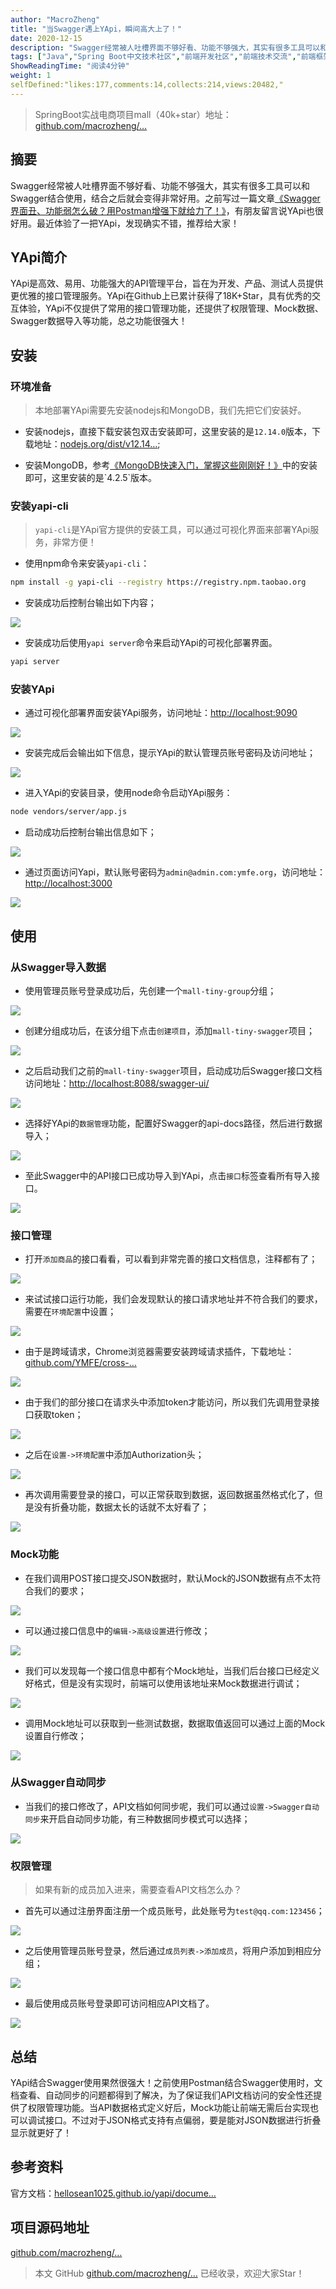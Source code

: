 ```yaml
---
author: "MacroZheng"
title: "当Swagger遇上YApi，瞬间高大上了！"
date: 2020-12-15
description: "Swagger经常被人吐槽界面不够好看、功能不够强大，其实有很多工具可以和Swagger结合使用，结合之后就会变得非常好用。之前写过一篇文章《Swagger界面丑、功能弱怎么破？用Postman增强下就给力了！》，有朋友留言说YApi也很好用。最近体验了一把YApi，发现确实不…"
tags: ["Java","Spring Boot中文技术社区","前端开发社区","前端技术交流","前端框架教程","JavaScript 学习资源","CSS 技巧与最佳实践","HTML5 最新动态","前端工程师职业发展","开源前端项目","前端技术趋势"]
ShowReadingTime: "阅读4分钟"
weight: 1
selfDefined:"likes:177,comments:14,collects:214,views:20482,"
---
```

> SpringBoot实战电商项目mall（40k+star）地址：[github.com/macrozheng/…](https://link.juejin.cn?target=https%3A%2F%2Fgithub.com%2Fmacrozheng%2Fmall "https://github.com/macrozheng/mall")

摘要
--

Swagger经常被人吐槽界面不够好看、功能不够强大，其实有很多工具可以和Swagger结合使用，结合之后就会变得非常好用。之前写过一篇文章[《Swagger界面丑、功能弱怎么破？用Postman增强下就给力了！》](https://link.juejin.cn?target=https%3A%2F%2Fmp.weixin.qq.com%2Fs%2FrbKUJAhv6WorFWgDNUDWTg "https://mp.weixin.qq.com/s/rbKUJAhv6WorFWgDNUDWTg")，有朋友留言说YApi也很好用。最近体验了一把YApi，发现确实不错，推荐给大家！

YApi简介
------

YApi是高效、易用、功能强大的API管理平台，旨在为开发、产品、测试人员提供更优雅的接口管理服务。YApi在Github上已累计获得了18K+Star，具有优秀的交互体验，YApi不仅提供了常用的接口管理功能，还提供了权限管理、Mock数据、Swagger数据导入等功能，总之功能很强大！

安装
--

### 环境准备

> 本地部署YApi需要先安装nodejs和MongoDB，我们先把它们安装好。

*   安装nodejs，直接下载安装包双击安装即可，这里安装的是`12.14.0`版本，下载地址：[nodejs.org/dist/v12.14…](https://link.juejin.cn?target=https%3A%2F%2Fnodejs.org%2Fdist%2Fv12.14.0%2Fnode-v12.14.0-x64.msi "https://nodejs.org/dist/v12.14.0/node-v12.14.0-x64.msi");
    
*   安装MongoDB，参考[《MongoDB快速入门，掌握这些刚刚好！》](https://link.juejin.cn?target=https%3A%2F%2Fmp.weixin.qq.com%2Fs%2FE8sDVWkxaLBdmZPj-6om2A "https://mp.weixin.qq.com/s/E8sDVWkxaLBdmZPj-6om2A")中的安装即可，这里安装的是`4.2.5`版本。
    

### 安装yapi-cli

> `yapi-cli`是YApi官方提供的安装工具，可以通过可视化界面来部署YApi服务，非常方便！

*   使用npm命令来安装`yapi-cli`：

```bash
npm install -g yapi-cli --registry https://registry.npm.taobao.org
```

*   安装成功后控制台输出如下内容；

![](/images/jueJin/bda7a70e1124403.png)

*   安装成功后使用`yapi server`命令来启动YApi的可视化部署界面。

```bash
yapi server
```

### 安装YApi

*   通过可视化部署界面安装YApi服务，访问地址：[http://localhost:9090](https://link.juejin.cn?target=http%3A%2F%2Flocalhost%3A9090 "http://localhost:9090")

![](/images/jueJin/794bb2557d5a4f3.png)

*   安装完成后会输出如下信息，提示YApi的默认管理员账号密码及访问地址；

![](/images/jueJin/ae3854abb41e42d.png)

*   进入YApi的安装目录，使用node命令启动YApi服务：

```bash
node vendors/server/app.js
```

*   启动成功后控制台输出信息如下；

![](/images/jueJin/26e0ec3e684049f.png)

*   通过页面访问Yapi，默认账号密码为`admin@admin.com:ymfe.org`，访问地址：[http://localhost:3000](https://link.juejin.cn?target=http%3A%2F%2Flocalhost%3A3000 "http://localhost:3000")

![](/images/jueJin/ea969cc85db042e.png)

使用
--

### 从Swagger导入数据

*   使用管理员账号登录成功后，先创建一个`mall-tiny-group`分组；

![](/images/jueJin/c9c4214bd325491.png)

*   创建分组成功后，在该分组下点击`创建项目`，添加`mall-tiny-swagger`项目；

![](/images/jueJin/a096020eea7b470.png)

*   之后启动我们之前的`mall-tiny-swagger`项目，启动成功后Swagger接口文档访问地址：[http://localhost:8088/swagger-ui/](https://link.juejin.cn?target=http%3A%2F%2Flocalhost%3A8088%2Fswagger-ui%2F "http://localhost:8088/swagger-ui/")

![](/images/jueJin/c40e8e4dd0e2475.png)

*   选择好YApi的`数据管理`功能，配置好Swagger的api-docs路径，然后进行数据导入；

![](/images/jueJin/523b987c1b044d8.png)

*   至此Swagger中的API接口已成功导入到YApi，点击`接口`标签查看所有导入接口。

![](/images/jueJin/5a383ea39123494.png)

### 接口管理

*   打开`添加商品`的接口看看，可以看到非常完善的接口文档信息，注释都有了；

![](/images/jueJin/4c173ed153c24ca.png)

*   来试试接口运行功能，我们会发现默认的接口请求地址并不符合我们的要求，需要在`环境配置`中设置；

![](/images/jueJin/b8f8767066ea498.png)

*   由于是跨域请求，Chrome浏览器需要安装跨域请求插件，下载地址：[github.com/YMFE/cross-…](https://link.juejin.cn?target=https%3A%2F%2Fgithub.com%2FYMFE%2Fcross-request%2Farchive%2Fmaster.zip "https://github.com/YMFE/cross-request/archive/master.zip")

![](/images/jueJin/02752075fae94ec.png)

*   由于我们的部分接口在请求头中添加token才能访问，所以我们先调用登录接口获取token；

![](/images/jueJin/725ef6e565e047c.png)

*   之后在`设置->环境配置`中添加Authorization头；

![](/images/jueJin/ff663bb27129499.png)

*   再次调用需要登录的接口，可以正常获取到数据，返回数据虽然格式化了，但是没有折叠功能，数据太长的话就不太好看了；

![](/images/jueJin/5a0ea8d70228446.png)

### Mock功能

*   在我们调用POST接口提交JSON数据时，默认Mock的JSON数据有点不太符合我们的要求；

![](/images/jueJin/cd60a9a6f38e45b.png)

*   可以通过接口信息中的`编辑->高级设置`进行修改；

![](/images/jueJin/c146d68922794ec.png)

*   我们可以发现每一个接口信息中都有个Mock地址，当我们后台接口已经定义好格式，但是没有实现时，前端可以使用该地址来Mock数据进行调试；

![](/images/jueJin/a169bdc5bfde473.png)

*   调用Mock地址可以获取到一些测试数据，数据取值返回可以通过上面的Mock设置自行修改；

![](/images/jueJin/cbd990b0f9f9418.png)

### 从Swagger自动同步

*   当我们的接口修改了，API文档如何同步呢，我们可以通过`设置->Swagger自动同步`来开启自动同步功能，有三种数据同步模式可以选择；

![](/images/jueJin/ffff94a6e8c1448.png)

### 权限管理

> 如果有新的成员加入进来，需要查看API文档怎么办？

*   首先可以通过注册界面注册一个成员账号，此处账号为`test@qq.com:123456`；

![](/images/jueJin/fe5ec76e10874e9.png)

*   之后使用管理员账号登录，然后通过`成员列表->添加成员`，将用户添加到相应分组；

![](/images/jueJin/b1bae36ecb73442.png)

*   最后使用成员账号登录即可访问相应API文档了。

![](/images/jueJin/cd3e9c1a04494b6.png)

总结
--

YApi结合Swagger使用果然很强大！之前使用Postman结合Swagger使用时，文档查看、自动同步的问题都得到了解决，为了保证我们API文档访问的安全性还提供了权限管理功能。当API数据格式定义好后，Mock功能让前端无需后台实现也可以调试接口。不过对于JSON格式支持有点偏弱，要是能对JSON数据进行折叠显示就更好了！

参考资料
----

官方文档：[hellosean1025.github.io/yapi/docume…](https://link.juejin.cn?target=https%3A%2F%2Fhellosean1025.github.io%2Fyapi%2Fdocuments%2Findex.html "https://hellosean1025.github.io/yapi/documents/index.html")

项目源码地址
------

[github.com/macrozheng/…](https://link.juejin.cn?target=https%3A%2F%2Fgithub.com%2Fmacrozheng%2Fmall-learning%2Ftree%2Fmaster%2Fmall-tiny-swagger "https://github.com/macrozheng/mall-learning/tree/master/mall-tiny-swagger")

> 本文 GitHub [github.com/macrozheng/…](https://link.juejin.cn?target=https%3A%2F%2Fgithub.com%2Fmacrozheng%2Fmall-learning "https://github.com/macrozheng/mall-learning") 已经收录，欢迎大家Star！